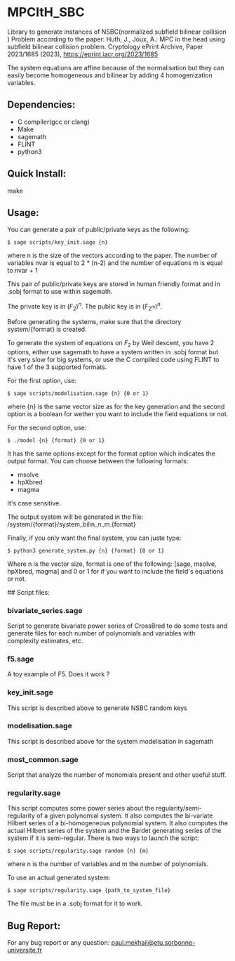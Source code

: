 # MPCItH_SBC

Library to generate instances of NSBC(normalized subfield bilinear collision
) Problem according to the paper: Huth, J., Joux, A.: MPC in the head using
subfield bilinear collision problem. Cryptology ePrint Archive, Paper 2023/1685
(2023), https://eprint.iacr.org/2023/1685

The system equations are affine because of the normalisation but they can easily
become homogeneous and bilinear by adding 4 homogenization variables.

## Dependencies:

- C compiler(gcc or clang)
- Make
- sagemath
- FLINT
- python3

## Quick Install:

make

## Usage:

You can generate a pair of public/private keys as the following:

```console
$ sage scripts/key_init.sage {n}
```

where n is the size of the vectors according to the paper.
The number of variables nvar is equal to 2 * (n-2) and the number of equations
m is equal to nvar + 1

This pair of public/private keys are stored in human friendly format and in 
.sobj format to use within sagemath.

The private key is in $(F_2)^n$. The public key is in $(F_{2^{m}})^n$.

Before generating the systems, make sure that the directory system/{format}
is created.

To generate the system of equations on $F_2$ by Weil descent, you have 2
options, either use sagemath to have a system written in .sobj format but it's
very slow for big systems, or use the C compiled code using FLINT to have 1 of
the 3 supported formats.

For the first option, use:

```console
$ sage scripts/modelisation.sage {n} {0 or 1}
```

where {n} is the same vector size as for the key generation and the second 
option is a boolean for wether you want to include the field equations or not.

For the second option, use:
```console
$ ./model {n} {format} {0 or 1}
```

It has the same options except for the format option which indicates the output
format. You can choose between the following formats:

- msolve
- hpXbred
- magma

It's case sensitive.

The output system will be generated in the file:
/system/{format}/system_bilin_n_m.{format}

Finally, if you only want the final system, you can juste type:

```console
$ python3 generate_system.py {n} {format} {0 or 1}
```

Where n is the vector size, format is one of the following: 
[sage, msolve, hpXbred, magma] and 0 or 1 for if you want to include the field's
equations or not.

## Script files:

### bivariate_series.sage

Script to generate bivariate power series of CrossBred
to do some tests and generate files for each number of polynomials
and variables with complexity estimates, etc.

### f5.sage

A toy example of F5. Does it work ?

### key_init.sage

This script is described above to generate NSBC random keys

### modelisation.sage

This script is described above for the system modelisation in sagemath

### most_common.sage

Script that analyze the number of monomials present and other
useful stuff.

### regularity.sage

This script computes some power series about the regularity/semi-regularity
of a given polynomial system. It also computes the bi-variate Hilbert series
of a bi-homogeneous polynomial system.
It also computes the actual Hilbert series of the system and the Bardet
generating series of the system if it is semi-regular.
There is two ways to launch the script:

```console
$ sage scripts/regularity.sage random {n} {m}
```

where n is the number of variables and m the number of polynomials.

To use an actual generated system:

```console
$ sage scripts/regularity.sage {path_to_system_file}
```

The file must be in a .sobj format for it to work.

## Bug Report:

For any bug report or any question:
paul.mekhail@etu.sorbonne-universite.fr
